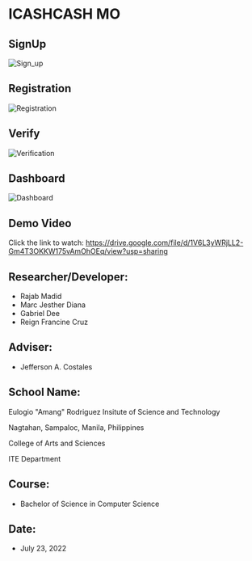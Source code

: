 # ICASHCASH MO

## SignUp

![Sign_up](https://user-images.githubusercontent.com/104627180/180286422-c943f9f1-74a8-4c32-8748-ba97a9459361.png)

## Registration
![Registration](https://user-images.githubusercontent.com/104627180/180286501-fb81a80a-12bc-430a-ad6b-7d2565a702c9.png)

## Verify
![Verification](https://user-images.githubusercontent.com/104627180/180286518-c021026a-14e9-4bd9-94db-acf058f17425.png)

## Dashboard
![Dashboard](https://user-images.githubusercontent.com/104627180/180286526-55f7fa7d-4662-4d01-8629-85426dbed357.png)



## Demo Video
Click the link to watch: https://drive.google.com/file/d/1V6L3yWRjLL2-Gm4T3OKKW175vAmOhOEq/view?usp=sharing

## Researcher/Developer:
* Rajab Madid
* Marc Jesther Diana
* Gabriel Dee
* Reign Francine Cruz

## Adviser: 
* Jefferson A. Costales

## School Name:
Eulogio "Amang" Rodriguez Insitute of Science and Technology

Nagtahan, Sampaloc, Manila, Philippines

College of Arts and Sciences

ITE Department

## Course: 
* Bachelor of Science in Computer Science

## Date: 
* July 23, 2022

